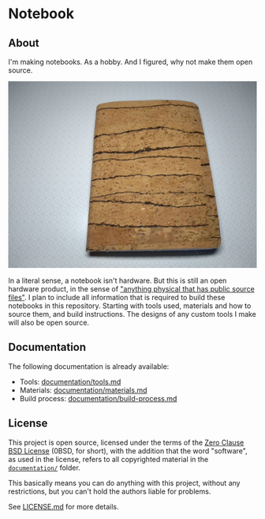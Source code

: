# Notebook

## About

I'm making notebooks. As a hobby. And I figured, why not make them open source.

![A notebook, closed, bound in cork leather.](notebook.jpg)

In a literal sense, a notebook isn't hardware. But this is still an open hardware product, in the sense of ["anything physical that has public source files"][OSHWA FAQ]. I plan to include all information that is required to build these notebooks in this repository. Starting with tools used, materials and how to source them, and build instructions. The designs of any custom tools I make will also be open source.

[OSHWA FAQ]: https://www.oshwa.org/faq/


## Documentation

The following documentation is already available:

- Tools: [documentation/tools.md](documentation/tools.md)
- Materials: [documentation/materials.md](documentation/materials.md)
- Build process: [documentation/build-process.md](documentation/build-process.md)


## License

This project is open source, licensed under the terms of the [Zero Clause BSD License] (0BSD, for short), with the addition that the word "software", as used in the license, refers to all copyrighted material in the [`documentation/`](documentation) folder.

This basically means you can do anything with this project, without any restrictions, but you can't hold the authors liable for problems.

See [LICENSE.md] for more details.

[Zero Clause BSD License]: https://opensource.org/licenses/0BSD
[LICENSE.md]: https://github.com/hannobraun/fornjot/blob/main/LICENSE.md
